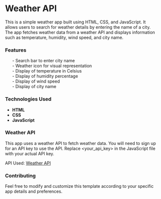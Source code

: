 <h1>Weather API</h1>
<p>This is a simple weather app built using HTML, CSS, and JavaScript. It allows users to search for weather details by entering the name of a city. The app fetches weather data from a weather API and displays information such as temperature, humidity, wind speed, and city name.</p>

<h3>Features</h3>
<ul type="none">
  <li>- Search bar to enter city name</li>
  <li>- Weather icon for visual representation</li>
  <li>- Display of temperature in Celsius</li>
  <li>- Display of humidity percentage</li>
  <li>- Display of wind speed</li>
  <li>- Display of city name</li>
</ul>

<h3>Technologies Used</h3>
<ul>
  <li><b>HTML</b></li>
  <li><b>CSS</b></li>
  <li><b>JavaScript</b></li>
</ul>

<h3>Weather API</h3>
<p>This app uses a weather API to fetch weather data. You will need to sign up for an API key to use the API. Replace &lt;your_api_key&gt; in the JavaScript file with your actual API key.</p>
<p>API Used: <a href="https://www.weatherapi.com/">Weather API</a></p>

<h3>Contributing</h3>
<p>Feel free to modify and customize this template according to your specific app details and preferences.</p>